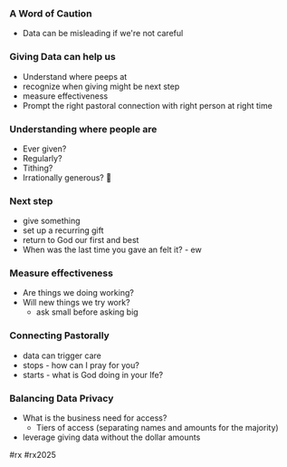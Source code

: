 ### A Word of Caution
- Data can be misleading if we're not careful
### Giving Data can help us
- Understand where peeps at
- recognize when giving might be next step
- measure effectiveness
- Prompt the right pastoral connection with right person at right time
### Understanding where people are
- Ever given?
- Regularly?
- Tithing?
- Irrationally generous? 👀
### Next step
- give something
- set up a recurring gift
- return to God our first and best
- When was the last time you gave an felt it? - ew
### Measure effectiveness
- Are things we doing working?
- Will new things we try work?
	- ask small before asking big
### Connecting Pastorally
- data can trigger care
- stops - how can I pray for you?
- starts - what is God doing in your lfe?
### Balancing Data Privacy
- What is the business need for access?
	- Tiers of access (separating names and amounts for the majority)
- leverage giving data without the dollar amounts

#rx #rx2025 